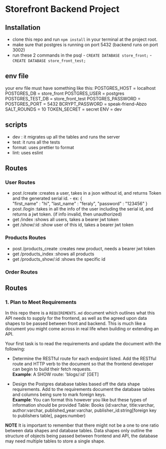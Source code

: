 # Storefront Backend Project

## Installation

- clone this repo and run `npm install` in your terminal at the project root.
- make sure that postgres is running on port 5432 (backend runs on port 3002)
- run these 2 commands in the psql 
        - `CREATE DATABASE store_front;`
        - `CREATE DATABASE store_front_test;`

## env file
your env file must have something like this:
POSTGRES_HOST = localhost
POSTGRES_DB = store_front
POSTGRES_USER = postgres
POSTGRES_TEST_DB = store_front_test
POSTGRES_PASSWORD = <YOUR PASSWORD HERE>
POSTGRES_PORT = 5432
BCRYPT_PASSWORD = speak-friend-Abzo
SALT_ROUNDS = 10
TOKEN_SECRET = secret
ENV = dev

## scripts
- dev : it migrates up all the tables and runs the server
- test: it runs all the tests
- format: uses prettier to format
- lint: uses eslint

## Routes
### User Routes
- post /create   :creates a user, takes in a json without id, and returns Token and the generated serial id.
        - ex: {   
                "first_name" : "hi",
                "last_name" : "feraly",
                "password" : "123456"
               }
- post /login    :takes in all the info of the user including the serial id, and returns a jwt token. (if info invalid, then unauthorized)
- get /index     :shows all users, takes a bearer jwt token
- get /show/:id  :show user of this id, takes a bearer jwt token


### Products Routes
- post /products_create :creates new product, needs a bearer jwt token
- get /products_index :shows all products
- get /products_show/:id :shows the specific id 

### Order Routes


## Routes

### 1. Plan to Meet Requirements

In this repo there is a `REQUIREMENTS.md` document which outlines what this API needs to supply for the frontend, as well as the agreed upon data shapes to be passed between front and backend. This is much like a document you might come across in real life when building or extending an API. 

Your first task is to read the requirements and update the document with the following:
- Determine the RESTful route for each endpoint listed. Add the RESTful route and HTTP verb to the document so that the frontend developer can begin to build their fetch requests.    
**Example**: A SHOW route: 'blogs/:id' [GET] 

- Design the Postgres database tables based off the data shape requirements. Add to the requirements document the database tables and columns being sure to mark foreign keys.   
**Example**: You can format this however you like but these types of information should be provided
Table: Books (id:varchar, title:varchar, author:varchar, published_year:varchar, publisher_id:string[foreign key to publishers table], pages:number)

**NOTE** It is important to remember that there might not be a one to one ratio between data shapes and database tables. Data shapes only outline the structure of objects being passed between frontend and API, the database may need multiple tables to store a single shape. 





